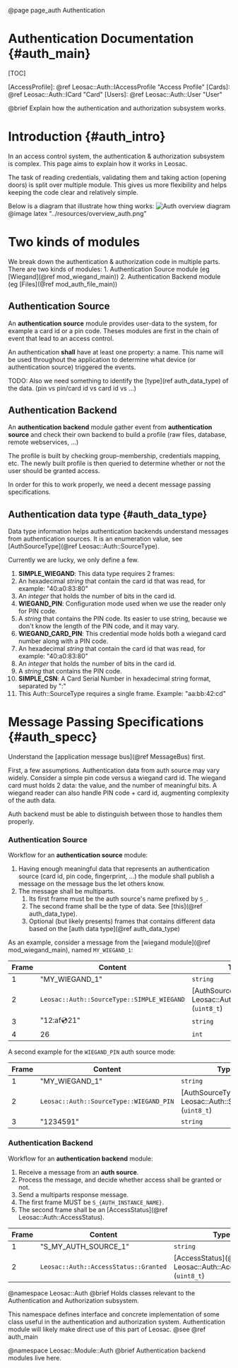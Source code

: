 @page page_auth Authentication

Authentication Documentation {#auth_main}
============================================

[TOC]

[AccessProfile]: @ref Leosac::Auth::IAccessProfile "Access Profile"
[Cards]: @ref Leosac::Auth::ICard "Card"
[Users]: @ref Leosac::Auth::User "User"

@brief Explain how the authentication and authorization subsystem works.

Introduction {#auth_intro}
=============================

In an access control system, the authentication & authorization subsystem is complex.
This page aims to explain how it works in Leosac.

The task of reading credentials, validating them and taking action (opening doors) is split
over multiple module. This gives us more flexibility and helps keeping the code clear and relatively simple.

Below is a diagram that illustrate how thing works:
![Auth overview diagram](../resources/overview_auth.png)
@image latex "../resources/overview_auth.png"


Two kinds of modules
====================

We break down the authentication & authorization code in multiple parts.
There are two kinds of modules:
    1. Authentication Source module (eg [Wiegand](@ref mod_wiegand_main))
    2. Authentication Backend module (eg [Files](@ref mod_auth_file_main))

Authentication Source
---------------------

An **authentication source** module provides user-data to the system, for example
a card id or a pin code. Theses modules are first in the chain of event that lead
to an access control.

An authentication **shall** have at least one property: a name.
This name will be used throughout the application to determine what device (or authentication
source) triggered the events.

TODO:
Also we need something to identify the [type](ref auth_data_type) of the data. (pin vs pin/card id vs card id vs ...)

Authentication Backend
----------------------

An **authentication backend** module gather event from **authentication source**
and check their own backend to build a profile (raw files, database, remote webservices, ...)

The profile is built by checking group-membership, credentials mapping, etc.
The newly built profile is then queried to determine whether or not the user should be granted access.

In order for this to work properly, we need a decent message passing specifications.

Authentication data type {#auth_data_type}
------------------------------------------

Data type information helps authentication backends understand messages from authentication sources.
It is an enumeration value, see [AuthSourceType](@ref Leosac::Auth::SourceType).

Currently we are lucky, we only define a few.

1. **SIMPLE_WIEGAND**: This data type requires 2 frames:
  1. An hexadecimal *string* that contain the card id that was read, for example: "40:a0:83:80"
  2. An *integer* that holds the number of bits in the card id. 
2. **WIEGAND_PIN**: Configuration mode used when we use the reader only for PIN code.
  1. A *string* that contains the PIN code. Its easier to use string, because we don't know the length
    of the PIN code, and it may vary.
3. **WIEGAND_CARD_PIN**: This credential mode holds both a wiegand card number along with a PIN code.
  1. An hexadecimal *string* that contain the card id that was read, for example: "40:a0:83:80"
  2. An *integer* that holds the number of bits in the card id.
  3. A *string* that contains the PIN code.
4. **SIMPLE_CSN**: A Card Serial Number in hexadecimal string format, separated by ":"
  1. This Auth::SourceType requires a single frame. Example: "aa:bb:42:cd"
 

Message Passing Specifications {#auth_specc}
============================================

Understand the [application message bus](@ref MessageBus) first.

First, a few assumptions. Authentication data from auth source may vary widely.
Consider a simple pin code versus a wiegand card id. The wiegand card must holds 2 data: the value, and the
number of meaningful bits.
A wiegand reader can also handle PIN code + card id, augmenting complexity of the auth data.

Auth backend must be able to distinguish between those to handles them properly.

### Authentication Source

Workflow for an **authentication source** module:
 1. Having enough meaningful data that represents an authentication source (card id, pin code, fingerprint, ...)
    the module shall publish a message on the message bus the let others know.
 2. The message shall be multiparts.
    1. Its first frame must be the auth source's name prefixed by `S_`.
    2. The second frame shall be the type of data. See [this](@ref auth_data_type).    
    3. Optional (but likely presents) frames that contains different data based on the [auth data type](@ref auth_data_type)


As an example, consider a message from the [wiegand module](@ref mod_wiegand_main), named `MY_WIEGAND_1`:

Frame    | Content                                       | Type
---------|-----------------------------------------------|-------------------------------------------------------------
1        | "MY_WIEGAND_1"                                | `string`
2        | `Leosac::Auth::SourceType::SIMPLE_WIEGAND`    | [AuthSourceType](@ref Leosac::Auth::SourceType) (`uint8_t`)
3        | "12:af:cd:21"                                 | `string`
4        | 26                                            | `int` 


A second example for the `WIEGAND_PIN` auth source mode:

Frame    | Content                                       | Type
---------|-----------------------------------------------|-------------------------------------------------------------
1        | "MY_WIEGAND_1"                                | `string`
2        | `Leosac::Auth::SourceType::WIEGAND_PIN`       | [AuthSourceType](@ref Leosac::Auth::SourceType) (`uint8_t`)
3        | "1234591"                                     | `string`


### Authentication Backend

Workflow for an **authentication backend** module:
 1. Receive a message from an **auth source**.
 2. Process the message, and decide whether access shall be granted or not.
 3. Send a multiparts response message.
   1. The first frame MUST be `S_{AUTH_INSTANCE_NAME}`.
   2. The second frame shall be an [AccessStatus](@ref Leosac::Auth::AccessStatus).

Frame    | Content                                       | Type
---------|-----------------------------------------------|-------------------------------------------------------------
1        | "S_MY_AUTH_SOURCE_1"                          | `string`
2        | `Leosac::Auth::AccessStatus::Granted`         | [AccessStatus](@ref Leosac::Auth::AccessStatus) (`uint8_t`)

@namespace Leosac::Auth
@brief Holds classes relevant to the Authentication and Authorization subsystem.

This namespace defines interface and concrete implementation of some class
useful in the authentication and authorization system. Authentication module
will likely make direct use of this part of Leosac.
@see @ref auth_main


@namespace Leosac::Module::Auth
@brief Authentication backend modules live here.
